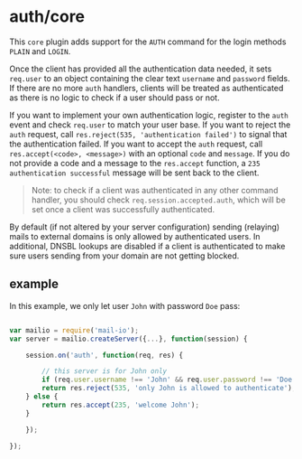 # auth/core

This `core` plugin adds support for the `AUTH` command for the login methods `PLAIN` and `LOGIN`.

Once the client has provided all the authentication data needed, it sets `req.user` to an object containing the clear text `username` and `password` fields.
If there are no more `auth` handlers, clients will be treated as authenticated as there is no logic to check if a user should pass or not.

If you want to implement your own authentication logic, register to the `auth` event and check `req.user` to match your user base.
If you want to reject the `auth` request, call `res.reject(535, 'authentication failed')` to signal that the authentication failed.
If you want to accept the `auth` request, call `res.accept(<code>, <message>)` with an optional `code` and `message`.
If you do not provide a code and a message to the `res.accept` function, a `235 authentication successful` message will be sent back to the client.

> Note: to check if a client was authenticated in any other command handler, you should check `req.session.accepted.auth`, which will be set once a client was successfully authenticated.

By default (if not altered by your server configuration) sending (relaying) mails to external domains is only allowed by authenticated users. In additional, DNSBL lookups are disabled if a client is authenticated to make sure users sending from your domain are not getting blocked.

## example

In this example, we only let user `John` with password `Doe` pass:

```javascript

var mailio = require('mail-io');
var server = mailio.createServer({...}, function(session) {

	session.on('auth', function(req, res) {

		// this server is for John only
		if (req.user.username !== 'John' && req.user.password !== 'Doe') {
  		return res.reject(535, 'only John is allowed to authenticate');
  	} else {
  		return res.accept(235, 'welcome John');
  	}

	});

});

```
